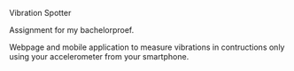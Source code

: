 Vibration Spotter

Assignment for my bachelorproef. 

Webpage and mobile application to measure vibrations in contructions only using your accelerometer from your smartphone. 

